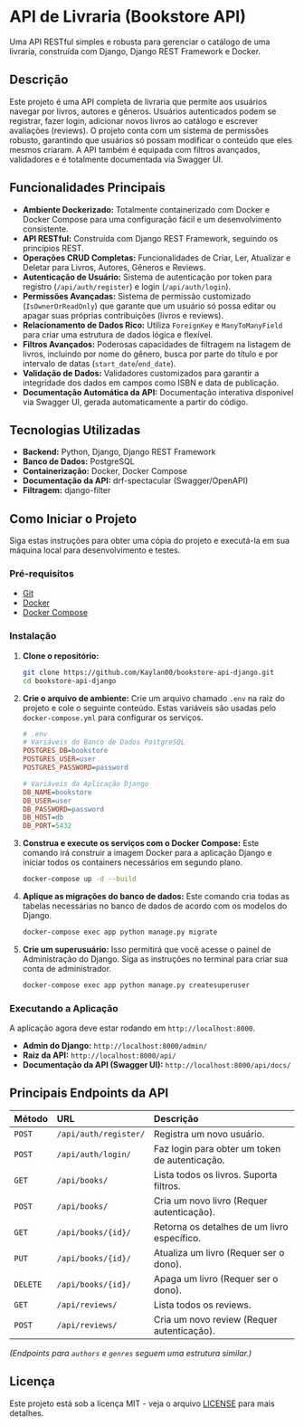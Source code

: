 # API de Livraria (Bookstore API)

Uma API RESTful simples e robusta para gerenciar o catálogo de uma livraria, construída com Django, Django REST Framework e Docker.

## Descrição

Este projeto é uma API completa de livraria que permite aos usuários navegar por livros, autores e gêneros. Usuários autenticados podem se registrar, fazer login, adicionar novos livros ao catálogo e escrever avaliações (reviews). O projeto conta com um sistema de permissões robusto, garantindo que usuários só possam modificar o conteúdo que eles mesmos criaram. A API também é equipada com filtros avançados, validadores e é totalmente documentada via Swagger UI.

## Funcionalidades Principais

-   **Ambiente Dockerizado:** Totalmente containerizado com Docker e Docker Compose para uma configuração fácil e um desenvolvimento consistente.
-   **API RESTful:** Construída com Django REST Framework, seguindo os princípios REST.
-   **Operações CRUD Completas:** Funcionalidades de Criar, Ler, Atualizar e Deletar para Livros, Autores, Gêneros e Reviews.
-   **Autenticação de Usuário:** Sistema de autenticação por token para registro (`/api/auth/register`) e login (`/api/auth/login`).
-   **Permissões Avançadas:** Sistema de permissão customizado (`IsOwnerOrReadOnly`) que garante que um usuário só possa editar ou apagar suas próprias contribuições (livros e reviews).
-   **Relacionamento de Dados Rico:** Utiliza `ForeignKey` e `ManyToManyField` para criar uma estrutura de dados lógica e flexível.
-   **Filtros Avançados:** Poderosas capacidades de filtragem na listagem de livros, incluindo por nome do gênero, busca por parte do título e por intervalo de datas (`start_date`/`end_date`).
-   **Validação de Dados:** Validadores customizados para garantir a integridade dos dados em campos como ISBN e data de publicação.
-   **Documentação Automática da API:** Documentação interativa disponível via Swagger UI, gerada automaticamente a partir do código.

## Tecnologias Utilizadas

-   **Backend:** Python, Django, Django REST Framework
-   **Banco de Dados:** PostgreSQL
-   **Containerização:** Docker, Docker Compose
-   **Documentação da API:** drf-spectacular (Swagger/OpenAPI)
-   **Filtragem:** django-filter

## Como Iniciar o Projeto

Siga estas instruções para obter uma cópia do projeto e executá-la em sua máquina local para desenvolvimento e testes.

### Pré-requisitos

-   [Git](https://git-scm.com/)
-   [Docker](https://www.docker.com/products/docker-desktop/)
-   [Docker Compose](https://docs.docker.com/compose/)

### Instalação

1.  **Clone o repositório:**
    ```bash
    git clone https://github.com/Kaylan00/bookstore-api-django.git
    cd bookstore-api-django
    ```

2.  **Crie o arquivo de ambiente:**
    Crie um arquivo chamado `.env` na raiz do projeto e cole o seguinte conteúdo. Estas variáveis são usadas pelo `docker-compose.yml` para configurar os serviços.

    ```ini
    # .env
    # Variáveis do Banco de Dados PostgreSQL
    POSTGRES_DB=bookstore
    POSTGRES_USER=user
    POSTGRES_PASSWORD=password

    # Variáveis da Aplicação Django
    DB_NAME=bookstore
    DB_USER=user
    DB_PASSWORD=password
    DB_HOST=db
    DB_PORT=5432
    ```

3.  **Construa e execute os serviços com o Docker Compose:**
    Este comando irá construir a imagem Docker para a aplicação Django e iniciar todos os containers necessários em segundo plano.
    ```bash
    docker-compose up -d --build
    ```

4.  **Aplique as migrações do banco de dados:**
    Este comando cria todas as tabelas necessárias no banco de dados de acordo com os modelos do Django.
    ```bash
    docker-compose exec app python manage.py migrate
    ```

5.  **Crie um superusuário:**
    Isso permitirá que você acesse o painel de Administração do Django. Siga as instruções no terminal para criar sua conta de administrador.
    ```bash
    docker-compose exec app python manage.py createsuperuser
    ```

### Executando a Aplicação

A aplicação agora deve estar rodando em `http://localhost:8000`.

-   **Admin do Django:** `http://localhost:8000/admin/`
-   **Raiz da API:** `http://localhost:8000/api/`
-   **Documentação da API (Swagger UI):** `http://localhost:8000/api/docs/`

## Principais Endpoints da API

| Método | URL                            | Descrição                                         |
| :----- | :----------------------------- | :-------------------------------------------------- |
| `POST` | `/api/auth/register/`          | Registra um novo usuário.                           |
| `POST` | `/api/auth/login/`             | Faz login para obter um token de autenticação.       |
| `GET`  | `/api/books/`                  | Lista todos os livros. Suporta filtros.             |
| `POST` | `/api/books/`                  | Cria um novo livro (Requer autenticação).         |
| `GET`  | `/api/books/{id}/`             | Retorna os detalhes de um livro específico.         |
| `PUT`  | `/api/books/{id}/`             | Atualiza um livro (Requer ser o dono).              |
| `DELETE`  | `/api/books/{id}/`             | Apaga um livro (Requer ser o dono).                 |
| `GET`  | `/api/reviews/`                | Lista todos os reviews.                             |
| `POST` | `/api/reviews/`                | Cria um novo review (Requer autenticação).        |

*(Endpoints para `authors` e `genres` seguem uma estrutura similar.)*

## Licença

Este projeto está sob a licença MIT - veja o arquivo [LICENSE](LICENSE) para mais detalhes.
